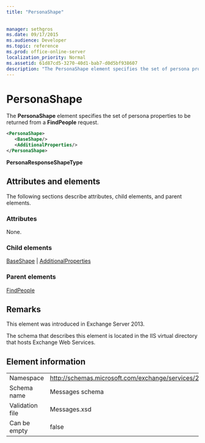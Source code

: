 ```yaml
---
title: "PersonaShape"
 
 
manager: sethgros
ms.date: 09/17/2015
ms.audience: Developer
ms.topic: reference
ms.prod: office-online-server
localization_priority: Normal
ms.assetid: 61d87cd5-3270-40d1-bab7-d0d5bf938607
description: "The PersonaShape element specifies the set of persona properties to be returned from a FindPeople request."
---
```


# PersonaShape

The **PersonaShape** element specifies the set of persona properties to be returned from a **FindPeople** request. 
  
```XML
<PersonaShape>
   <BaseShape/>
   <AdditionalProperties/>
</PersonaShape>
```

 **PersonaResponseShapeType**
## Attributes and elements

The following sections describe attributes, child elements, and parent elements.
  
### Attributes

None.
  
### Child elements

[BaseShape](baseshape.md) | [AdditionalProperties](additionalproperties.md)
  
### Parent elements

[FindPeople](findpeople.md)
  
## Remarks

This element was introduced in Exchange Server 2013.
  
The schema that describes this element is located in the IIS virtual directory that hosts Exchange Web Services.
  
## Element information

|||
|:-----|:-----|
|Namespace  <br/> |http://schemas.microsoft.com/exchange/services/2006/messages  <br/> |
|Schema name  <br/> |Messages schema  <br/> |
|Validation file  <br/> |Messages.xsd  <br/> |
|Can be empty  <br/> |false  <br/> |
   

